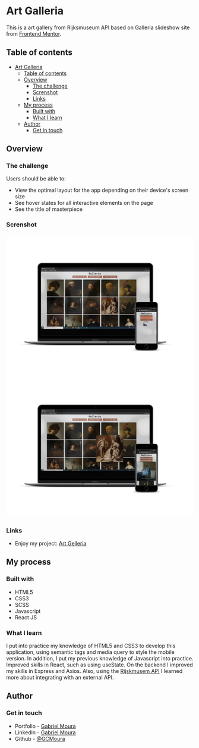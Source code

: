 # Art Galleria

This is a art gallery from Rijksmuseum API based on Galleria slideshow site from [Frontend Mentor](https://www.frontendmentor.io/challenges/galleria-slideshow-site-tEA4pwsa6).

## Table of contents

- [Art Galleria](#art-galleria)
  - [Table of contents](#table-of-contents)
  - [Overview](#overview)
    - [The challenge](#the-challenge)
    - [Screnshot](#screnshot)
    - [Links](#links)
  - [My process](#my-process)
    - [Built with](#built-with)
    - [What I learn](#what-i-learn)
  - [Author](#author)
    - [Get in touch](#get-in-touch)

## Overview

### The challenge

Users should be able to:

- View the optimal layout for the app depending on their device's screen size
- See hover states for all interactive elements on the page
- See the title of masterpiece

### Screnshot

![]('./../screenshot/Screenshot-1.png)
![]('./../screenshot/Screenshot-2.png)

### Links

-  Enjoy my project: [Art Gelleria](https://artgalleria.vercel.app/)

## My process

### Built with

- HTML5
- CSS3
- SCSS
- Javascript
- React JS

### What I learn

  I put into practice my knowledge of HTML5 and CSS3 to develop this application, using semantic tags and media query to style the mobile version. In addition, I put my previous knowledge of Javascript into practice. Improved skills in React, such as using useState.
On the backend I improved my skills in Express and Axios.
Also, using the [Rijskmusem API](https://data.rijksmuseum.nl/object-metadata/api/) I learned more about integrating with an external API.

## Author

### Get in touch
- Portfolio - [Gabriel Moura](https://gcmoura-portfolio.netlify.app/)
- Linkedin - [Gabriel Moura](https://www.linkedin.com/in/gabriel-moura-developer/)
- Github - [@GCMoura](https://github.com/GCMoura)